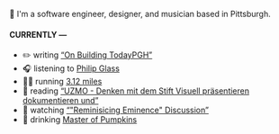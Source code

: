 👋 I'm a software engineer, designer, and musician based in Pittsburgh.

#### CURRENTLY —

* ✏️ writing [“On Building TodayPGH”](https://amoscato.com/journal/on-building-todaypgh/)
* 🎧 listening to [Philip Glass](https://www.last.fm/music/Philip+Glass/_/Knee+Play+4+(from+%22Einstein+on+the+Beach%22))
* 🏃‍♂️ running [3.12 miles](https://www.strava.com/activities/4289316018)
* 📘 reading [“UZMO - Denken mit dem Stift Visuell präsentieren dokumentieren und”](https://www.goodreads.com/book/show/22713395-uzmo---denken-mit-dem-stift-visuell-pr-sentieren-dokumentieren-und)
* 🍿 watching [“&quot;Reminisicing Eminence&quot; Discussion”](https://youtu.be/XE5xUVeROgo)
* 🍺 drinking [Master of Pumpkins](https://untappd.com/user/namoscato/checkin/954066263)
